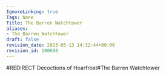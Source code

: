 ```yaml
---
IgnoreLinking: true
Tags: None
Title: The Barren Watchtower
aliases:
- The_Barren_Watchtower
draft: false
revision_date: 2023-05-13 14:32:44+00:00
revision_id: 100698
---
```


#REDIRECT Decoctions of Hoarfrost#The Barren Watchtower